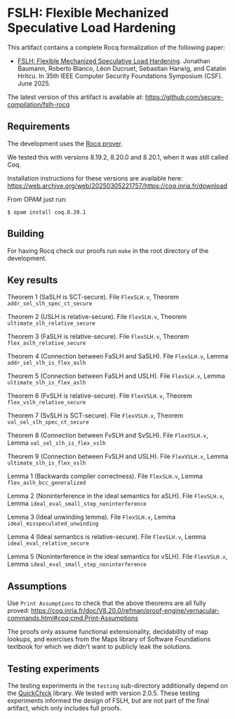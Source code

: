 # FSLH: Flexible Mechanized Speculative Load Hardening

This artifact contains a complete Rocq formalization of the following paper:

- [FSLH: Flexible Mechanized Speculative Load Hardening](https://arxiv.org/abs/2502.03203).
  Jonathan Baumann, Roberto Blanco, Léon Ducruet, Sebastian Harwig, and Catalin Hritcu.
  In 35th IEEE Computer Security Foundations Symposium (CSF). June 2025.

The latest version of this artifact is available at:
https://github.com/secure-compilation/fslh-rocq

## Requirements

The development uses the [Rocq prover](https://rocq-prover.org).

We tested this with versions 8.19.2, 8.20.0 and 8.20.1, when it was still called Coq.

Installation instructions for these versions are available here:
https://web.archive.org/web/20250305221757/https://coq.inria.fr/download

From OPAM just run:

    $ opam install coq.8.20.1

## Building

For having Rocq check our proofs run `make` in the root directory of the development.

## Key results

Theorem 1 (SaSLH is SCT-secure). File `FlexSLH.v`, Theorem `addr_sel_slh_spec_ct_secure`

Theorem 2 (USLH is relative-secure). File `FlexSLH.v`, Theorem `ultimate_slh_relative_secure`

Theorem 3 (FaSLH is relative-secure). File `FlexSLH.v`, Theorem `flex_aslh_relative_secure`

Theorem 4 (Connection between FaSLH and SaSLH). File `FlexSLH.v`, Lemma `addr_sel_slh_is_flex_aslh`

Theorem 5 (Connection between FaSLH and USLH). File `FlexSLH.v`, Lemma `ultimate_slh_is_flex_aslh`

Theorem 6 (FvSLH is relative-secure). File `FlexVSLH.v`, Theorem `flex_vslh_relative_secure`

Theorem 7 (SvSLH is SCT-secure). File `FlexVSLH.v`, Theorem `val_sel_slh_spec_ct_secure`

Theorem 8 (Connection between FvSLH and SvSLH). File `FlexVSLH.v`, Lemma `val_sel_slh_is_flex_vslh`

Theorem 9 (Connection between FvSLH and USLH). File `FlexVSLH.v`, Lemma `ultimate_slh_is_flex_vslh`

Lemma 1 (Backwards compiler correctness). File `FlexSLH.v`, Lemma `flex_aslh_bcc_generalized`

Lemma 2 (Noninterference in the ideal semantics for aSLH).
File `FlexSLH.v`, Lemma `ideal_eval_small_step_noninterference`

Lemma 3 (Ideal unwinding lemma). File `FlexSLH.v`, Lemma `ideal_misspeculated_unwinding`

Lemma 4 (Ideal semantics is relative-secure). File `FlexSLH.v`, Lemma `ideal_eval_relative_secure`

Lemma 5 (Noninterference in the ideal semantics for vSLH).
File `FlexVSLH.v`, Lemma `ideal_eval_small_step_noninterference`

## Assumptions

Use `Print Assumptions` to check that the above theorems are all fully proved:
https://coq.inria.fr/doc/V8.20.0/refman/proof-engine/vernacular-commands.html#coq:cmd.Print-Assumptions

The proofs only assume functional extensionality, decidability of map lookups,
and exercises from the Maps library of Software Foundations textbook for which
we didn't want to publicly leak the solutions.

## Testing experiments

The testing experiments in the `testing` sub-directory additionally depend on
the [QuickChick](https://github.com/QuickChick/QuickChick) library.
We tested with version 2.0.5. These testing experiments informed the design of
FSLH, but are not part of the final artifact, which only includes full proofs.
